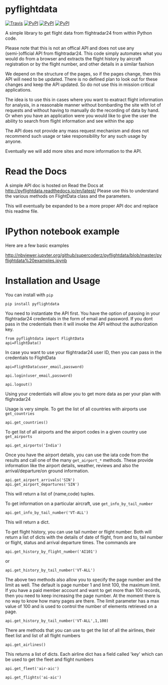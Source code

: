 pyflightdata
============

[![Travis](https://img.shields.io/travis/supercoderz/pyflightdata.svg?maxAge=2592000)](https://travis-ci.org/supercoderz/pyflightdata)
[![PyPI](https://img.shields.io/pypi/dw/pyflightdata.svg?maxAge=2592000)](https://pypi.python.org/pypi/pyflightdata)
[![PyPI](https://img.shields.io/pypi/v/pyflightdata.svg?maxAge=2592000)](https://pypi.python.org/pypi/pyflightdata)
[![PyPI](https://img.shields.io/pypi/pyversions/pyflightdata.svg?maxAge=2592000)](https://pypi.python.org/pypi/pyflightdata)

A simple library to get flight data from flightradar24 from within Python code.

Please note that this is not an offical API and does not use any (semi-)official API from flightradar24.
This code simply automates what you would do from a browser and extracts the flight history by aircraft registration or by the flight number, and other details in a similar fashion 

We depend on the structure of the pages, so if the pages change, then this API will need to be updated. There is no defined plan to look out for these changes and keep the API updated. So do not use this in mission critical applications.

The idea is to use this in cases where you want to exatract flight information for analysis, in a reasonable manner without bombarding the site with lot of requests and without having to manually do the recording of data by hand. Or when you have an application were you would like to give the user the ability to search from flight information and see within the app

The API does not provide any mass request mechanism and does not recommend such usage or take responsibility for any such usage by anyone.

Eventually we will add more sites and more information to the API.

Read the Docs
=============

A simple API doc is hosted on Read the Docs at http://pyflightdata.readthedocs.io/en/latest/
Please use this to understand the various methods on FlightData class and the parameters.

This will eventually be expanded to be a more proper API doc and replace this readme file.


IPython notebook example
========================

Here are a few basic examples

http://nbviewer.jupyter.org/github/supercoderz/pyflightdata/blob/master/pyflightdata%20examples.ipynb

Installation and Usage
======================

You can install with ``pip``

    pip install pyflightdata

You need to instantiate the API first. You have the option of passing in your flightradar24 credentials in the form of email and password.
If you dont pass in the credentials then it will invoke the API without the authorization key.

    from pyflightdata import FlightData
    api=FlightData()

In case you want to use your flightradar24 user ID, then you can pass in the credentials to FlightData

    api=FlightData(user_email,password)

    api.login(user_email,password)

    api.logout()

Using your credentials will allow you to get more data as per your plan with flighradar24

Usage is very simple. To get the list of all countries with airports use ``get_countries``

    api.get_countries()
	
To get list of all airports and the airport codes in a given country use ``get_airports``

    api.get_airports('India')

Once you have the airport details, you can use the iata code from the results and call one of the many ``get_airport_*`` methods. These provide information like the airport details, weather, reviews and also the arrival/departure/on ground information.

    api.get_airport_arrivals('SIN')
    api.get_airport_departures('SIN')
	
This will return a list of (name,code) tuples.

To get information on a particular aircraft, use ``get_info_by_tail_number``

    api.get_info_by_tail_number('VT-ALL')
	
This will return a dict.

To get flight history, you can use tail number or flight number. Both will return a list of dicts with the details of date of flight, from and to, tail number or flight, status and arrival departure times. The commands are

    api.get_history_by_flight_number('AI101')
	
or

    api.get_history_by_tail_number('VT-ALL')

The above two methods also allow you to specify the page number and the limit as well. The default is page number 1 and limit 100, the maximum limit. If you have a paid member account and want to get more than 100 records, then you need to keep increasing the page number. At the moment there is no way to know how many pages are there. The limit parameter has a max value of 100 and is used to control the number of elements retrieved on a page.

    api.get_history_by_tail_number('VT-ALL',1,100)
	
There are methods that you can use to get the list of all the airlines, their fleet list and list of all flight numbers

    api.get_airlines()
	
This returns a list of dicts. Each airline dict has a field called 'key' which can be used to get the fleet and flight numbers

    api.get_fleet('air-aic')
	
    api.get_flights('ai-aic')